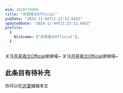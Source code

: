 ```yaml
---
mid: 1810779260
title: "月見夜兰Official"
pubDate: "2024-11-04T11:22:12.645Z"
updatedDate: "2024-11-04T11:22:12.645Z"
profile:
  {
    Nickname: ["月見夜兰Official"],
  }
---
```


关注[月見夜兰Official](https://space.bilibili.com/1810779260)谢谢喵~ 关注[月見夜兰Official](https://space.bilibili.com/1810779260)谢谢喵~

## 此条目有待补充
你可以在[这里](https://github.com/Yuhanawa/VTuber.ICU-Content/edit/master/v/月見夜兰Official/index.md)编辑本文
